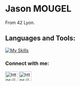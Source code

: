 # Jason MOUGEL
From 42 Lyon.

## Languages and Tools:

[![My Skills](https://skillicons.dev/icons?i=c,cpp,python,bash,docker&theme=light)](https://skillicons.dev)

### Connect with me:
<p align="left">
<a href="https://linkedin.com/in/https://www.linkedin.com/in/jason-m-19ab68285/" target="blank"><img align="center" src="https://raw.githubusercontent.com/rahuldkjain/github-profile-readme-generator/master/src/images/icons/Social/linked-in-alt.svg" alt="https://www.linkedin.com/in/jason-m-19ab68285/" height="30" width="40" /></a>
<a href="https://discord.com/" target="blank"><img align="center" src="https://github.com/tandpfun/skill-icons/raw/main/icons/Discord.svg(https://github.com/tandpfun/skill-icons/raw/main/icons/Discord.svg" alt="https://discord.com/" height="30" width="40" /></a>
</p>

